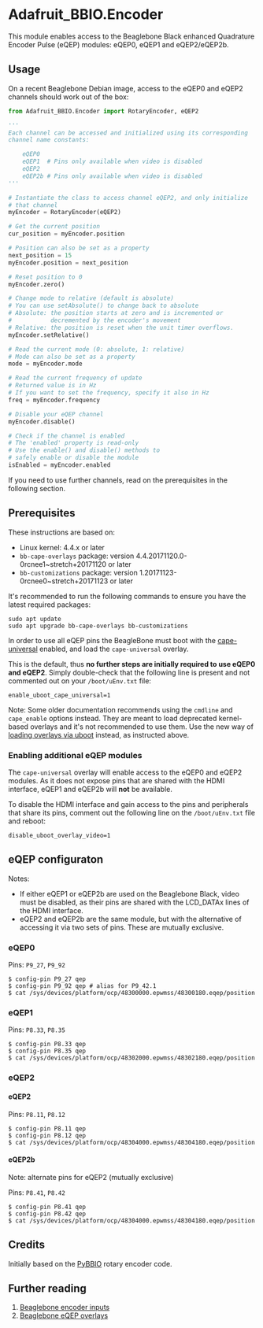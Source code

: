 # Adafruit_BBIO.Encoder

This module enables access to the Beaglebone Black enhanced Quadrature Encoder Pulse (eQEP) modules: eQEP0, eQEP1 and eQEP2/eQEP2b.

## Usage

On a recent Beaglebone Debian image, access to the eQEP0 and eQEP2 channels should work out of the box:

```python
from Adafruit_BBIO.Encoder import RotaryEncoder, eQEP2

'''
Each channel can be accessed and initialized using its corresponding
channel name constants:

    eQEP0
    eQEP1  # Pins only available when video is disabled
    eQEP2
    eQEP2b # Pins only available when video is disabled
'''

# Instantiate the class to access channel eQEP2, and only initialize
# that channel
myEncoder = RotaryEncoder(eQEP2)

# Get the current position
cur_position = myEncoder.position

# Position can also be set as a property
next_position = 15
myEncoder.position = next_position

# Reset position to 0
myEncoder.zero()

# Change mode to relative (default is absolute)
# You can use setAbsolute() to change back to absolute
# Absolute: the position starts at zero and is incremented or
#           decremented by the encoder's movement
# Relative: the position is reset when the unit timer overflows.
myEncoder.setRelative()

# Read the current mode (0: absolute, 1: relative)
# Mode can also be set as a property
mode = myEncoder.mode

# Read the current frequency of update
# Returned value is in Hz
# If you want to set the frequency, specify it also in Hz
freq = myEncoder.frequency

# Disable your eQEP channel
myEncoder.disable()

# Check if the channel is enabled
# The 'enabled' property is read-only
# Use the enable() and disable() methods to
# safely enable or disable the module
isEnabled = myEncoder.enabled

```

If you need to use further channels, read on the prerequisites in the following section.

## Prerequisites

These instructions are based on:

- Linux kernel: 4.4.x or later
- `bb-cape-overlays` package: version 4.4.20171120.0-0rcnee1~stretch+20171120 or later
- `bb-customizations` package: version 1.20171123-0rcnee0~stretch+20171123 or later

It's recommended to run the following commands to ensure you have the latest required packages:

```
sudo apt update
sudo apt upgrade bb-cape-overlays bb-customizations
```

In order to use all eQEP pins the BeagleBone must boot with the [cape-universal](https://github.com/beagleboard/bb.org-overlays/tree/master/tools/beaglebone-universal-io) enabled, and load the `cape-universal` overlay.

This is the default, thus **no further steps are initially required to use eQEP0 and eQEP2**. Simply double-check that the following line is present and not commented out on your `/boot/uEnv.txt` file:

```
enable_uboot_cape_universal=1
```

Note: Some older documentation recommends using the `cmdline` and `cape_enable` options instead. They are meant to load deprecated kernel-based overlays and it's not recommended to use them. Use the new way of [loading overlays via uboot](https://elinux.org/Beagleboard:BeagleBoneBlack_Debian#U-Boot_Overlays) instead, as instructed above.

### Enabling additional eQEP modules

The `cape-universal` overlay will enable access to the eQEP0 and eQEP2 modules. As it does not expose pins that are shared with the HDMI interface, eQEP1 and eQEP2b will **not** be available.

To disable the HDMI interface and gain access to the pins and peripherals that share its pins, comment out the following line on the `/boot/uEnv.txt` file and reboot:

```
disable_uboot_overlay_video=1
```

## eQEP configuraton

Notes:

- If either eQEP1 or eQEP2b are used on the Beaglebone Black, video must be disabled, as their pins are shared with the LCD_DATAx lines of the HDMI interface.
- eQEP2 and eQEP2b are the same module, but with the alternative of accessing it via two sets of pins. These are mutually exclusive.

### eQEP0

Pins: `P9_27`, `P9_92`

```
$ config-pin P9_27 qep
$ config-pin P9_92 qep # alias for P9_42.1
$ cat /sys/devices/platform/ocp/48300000.epwmss/48300180.eqep/position
```

### eQEP1

Pins: `P8.33`, `P8.35`

```
$ config-pin P8.33 qep
$ config-pin P8.35 qep
$ cat /sys/devices/platform/ocp/48302000.epwmss/48302180.eqep/position
```

### eQEP2

#### eQEP2

Pins: `P8.11`, `P8.12`

```
$ config-pin P8.11 qep 
$ config-pin P8.12 qep
$ cat /sys/devices/platform/ocp/48304000.epwmss/48304180.eqep/position
```

#### eQEP2b

Note: alternate pins for eQEP2 (mutually exclusive)

Pins: `P8.41`, `P8.42`

```
$ config-pin P8.41 qep 
$ config-pin P8.42 qep
$ cat /sys/devices/platform/ocp/48304000.epwmss/48304180.eqep/position
```

## Credits

Initially based on the [PyBBIO](https://github.com/graycatlabs/PyBBIO/bbio/libraries/RotaryEncoder/rotary_encoder.py) rotary encoder code.

## Further reading

1. [Beaglebone encoder inputs](https://github.com/Teknoman117/beaglebot/tree/master/encoders)
1. [Beaglebone eQEP overlays](https://github.com/Teknoman117/beaglebot/tree/master/encoders/dts)
